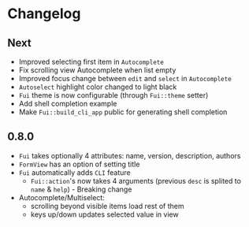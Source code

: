 # Changelog

## Next

* Improved selecting first item in `Autocomplete`
* Fix scrolling view Autocomplete when list empty
* Improved focus change between `edit` and `select` in `Autocomplete`
* `Autoselect` highlight color changed to light black
* `Fui` theme is now configurable (through `Fui::theme` setter)
* Add shell completion example
* Make `Fui::build_cli_app` public for generating shell completion


## 0.8.0

* `Fui` takes optionally 4 attributes: name, version, description, authors
* `FormView` has an option of setting title
* `Fui` automatically adds `CLI` feature
    * `Fui::action`'s now takes 4 arguments (previous `desc` is splited to `name` & `help`) - Breaking change
* Autocomplete/Multiselect:
    * scrolling beyond visible items load rest of them
    * keys up/down updates selected value in view
